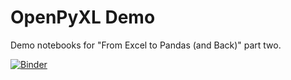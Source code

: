 # OpenPyXL Demo
Demo notebooks for "From Excel to Pandas (and Back)" part two. 

[![Binder](https://mybinder.org/badge_logo.svg)](https://mybinder.org/v2/gh/mcullan/openpyxl-demo/master)
